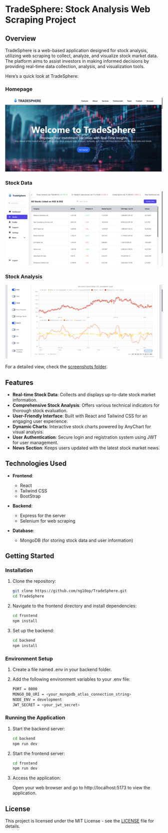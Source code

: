 # TradeSphere: Stock Analysis Web Scraping Project

## Overview

TradeSphere is a web-based application designed for stock analysis, utilizing web scraping to collect, analyze, and visualize stock market data. The platform aims to assist investors in making informed decisions by providing real-time data collection, analysis, and visualization tools.

Here’s a quick look at TradeSphere:

### Homepage

![Homepage](./screenshots/Homepage/img1.png "Homepage")

### Stock Data

![Stock Data](./screenshots/StockData&Analysis/img1.png "Stock Data")

### Stock Analysis

![Stock Analysis](./screenshots/StockData&Analysis/img5.png "Stock Analysis")

For a detailed view, check the [screenshots folder](screenshots/).

## Features

- **Real-time Stock Data**: Collects and displays up-to-date stock market information.
- **Comprehensive Stock Analysis**: Offers various technical indicators for thorough stock evaluation.
- **User-Friendly Interface**: Built with React and Tailwind CSS for an engaging user experience.
- **Dynamic Charts**: Interactive stock charts powered by AnyChart for visual analysis.
- **User Authentication**: Secure login and registration system using JWT for user management.
- **News Section**: Keeps users updated with the latest stock market news.

## Technologies Used

- **Frontend**:
  - React
  - Tailwind CSS
  - BootStrap
- **Backend**:

  - Express for the server
  - Selenium for web scraping

- **Database**:
  - MongoDB (for storing stock data and user information)

## Getting Started

### Installation

1. Clone the repository:

   ```bash
   git clone https://github.com/ng10op/TradeSphere.git
   cd TradeSphere
   ```

2. Navigate to the frontend directory and install dependencies:

   ```bash
   cd frontend
   npm install
   ```

3. Set up the backend:

   ```bash
   cd backend
   npm install
   ```

### Environment Setup

1. Create a file named .env in your backend folder.

2. Add the following environment variables to your .env file:

   ```bash
   PORT = 8000
   MONGO_DB_URI = <your_mongodb_atlas_connection_string>
   NODE_ENV = development
   JWT_SECRET = <your_jwt_secret>
   ```

### Running the Application

1. Start the backend server:

   ```bash
   cd backend
   npm run dev
   ```

2. Start the frontend server:

   ```bash
   cd frontend
   npm run dev
   ```

3. Access the application:

   Open your web browser and go to http://localhost:5173 to view the application.

## License

This project is licensed under the MIT License - see the [LICENSE](./LICENSE) file for details.
